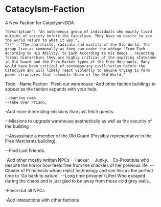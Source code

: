 # Catacylsm-Faction
A New Faction for Cataclysm:DDA

    "description": "An autonomous group of individuals who mainly lived outside of society before the Cataclysm. They have no desire to see the world return to what it was.",
    "//" : "The anarchists, radicals and misfits of the Old World. The group live as communally as they can under the addage 'From Each According to His Ability, to Each According to His Needs', rejecting formal hierarchies they are highly critical of the aspiring statesmen in Old Guard and the Free Market types of the Free Merchants, Many would have been critical of contemporary civilisation before the Cataclysm and will likely react violently to anyone trying to form power structures that resemble those of the Old World."

Todo: 
-Name Faction
-Flesh out warehouse
-Add other faction buildings to appear as the faction expands with your help.

    --Hunting camp.
    --Take Over Prison.

-Add more interesting missions than just fetch quests.

   --Missions to upgrade warehouse aesthetically as well as the security of the building
   
   --Assassinate a member of the Old Guard (Possibly representative in the Free Merchants building).
   
   --Find Lost Friends.

-Add other mostly written NPCs
  --Hacker.
  --Junky.
  --Ex-Prostitute who despite the horror now feels free from the shackles of her previous life.
  --Cluster of Primitivists whom reject technology and see this as the perfect time to 'Go back to nature'.
  --Long time prisoner (Lifer) Who escaped during the chaos and is just glad to be away from those cold grey walls..

-Flesh Out all NPCs


-Add Interactions with other factions
  
